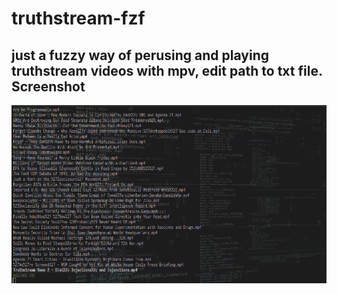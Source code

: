 # truthstream-fzf
just a fuzzy way of perusing and playing truthstream videos with mpv, edit path to txt file.
Screenshot
----------------------------
![Screenshot](/screenshot.png)
